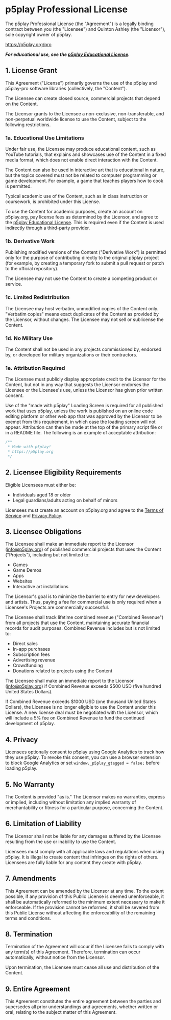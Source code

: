 # p5play Professional License

The p5play Professional License (the "Agreement") is a legally binding contract between you (the "Licensee") and Quinton Ashley (the "Licensor"), sole copyright owner of p5play.

https://p5play.org/pro

**_For educational use, see the [p5play Educational License](https://p5play.org/teach)._**

## 1. License Grant

This Agreement ("License") primarily governs the use of the p5play and p5play-pro software libraries (collectively, the "Content").

The Licensee can create closed source, commercial projects that depend on the Content.

The Licensor grants to the Licensee a non-exclusive, non-transferable, and non-perpetual worldwide license to use the Content, subject to the following restrictions.

### 1a. Educational Use Limitations

Under fair use, the Licensee may produce educational content, such as YouTube tutorials, that explains and showcases use of the Content in a fixed media format, which does not enable direct interaction with the Content.

The Content can also be used in interactive art that is educational in nature, but the topics covered must not be related to computer programming or game development. For example, a game that teaches players how to cook is permitted.

Typical academic use of the Content, such as in class instruction or coursework, is prohibited under this License.

To use the Content for academic purposes, create an account on p5play.org, pay license fees as determined by the Licensor, and agree to the [p5play Educational License](https://p5play.org/teach). This is required even if the Content is used indirectly through a third-party provider.

### 1b. Derivative Work

Publishing modified versions of the Content ("Derivative Work") is permitted only for the purpose of contributing directly to the original p5play project (for example, by creating a temporary fork to submit a pull request or patch to the official repository).

The Licensee may not use the Content to create a competing product or service.

### 1c. Limited Redistribution

The Licensee may host verbatim, unmodified copies of the Content only. "Verbatim copies" means exact duplicates of the Content as provided by the Licensor, without changes. The Licensee may not sell or sublicense the Content.

### 1d. No Military Use

The Content shall not be used in any projects commissioned by, endorsed by, or developed for military organizations or their contractors.

### 1e. Attribution Required

The Licensee must publicly display appropriate credit to the Licensor for the Content, but not in any way that suggests the Licensor endorses the Licensee or the Licensee's use, unless the Licensor has given prior written consent.

Use of the "made with p5play" Loading Screen is required for all published work that uses p5play, unless the work is published on an online code editing platform or other web app that was approved by the Licensor to be exempt from this requirement, in which case the loading screen will not appear. Attribution can then be made at the top of the primary script file or in a README file. The following is an example of acceptable attribution:

```js
/**
 * Made with p5play!
 * https://p5play.org
 */
```

## 2. Licensee Eligibility Requirements

Eligible Licensees must either be:

- Individuals aged 18 or older
- Legal guardians/adults acting on behalf of minors

Licensees must create an account on p5play.org and agree to the [Terms of Service](https://p5play.org/account/tos.md) and [Privacy Policy](https://p5play.org/account/privacy_policy.md).

## 3. Licensee Obligations

The Licensee shall make an immediate report to the Licensor (info@p5play.org) of published commercial projects that uses the Content ("Projects"), including but not limited to:

- Games
- Game Demos
- Apps
- Websites
- Interactive art installations

The Licensor's goal is to minimize the barrier to entry for new developers and artists. Thus, paying a fee for commercial use is only required when a Licensee's Projects are commercially successful.

The Licensee shall track lifetime combined revenue ("Combined Revenue") from all projects that use the Content, maintaining accurate financial records for audit purposes. Combined Revenue includes but is not limited to:

- Direct sales
- In-app purchases
- Subscription fees
- Advertising revenue
- Crowdfunding
- Donations related to projects using the Content

The Licensee shall make an immediate report to the Licensor (info@p5play.org) if Combined Revenue exceeds $500 USD (five hundred United States Dollars).

If Combined Revenue exceeds $1000 USD (one thousand United States Dollars), the Licensee is no longer eligible to use the Content under this License. A new license deal must be negotiated with the Licensor, which will include a 5% fee on Combined Revenue to fund the continued development of p5play.

## 4. Privacy

Licensees optionally consent to p5play using Google Analytics to track how they use p5play. To revoke this consent, you can use a browser extension to block Google Analytics or set `window._p5play_gtagged = false;` before loading p5play.

## 5. No Warranty

The Content is provided "as is." The Licensor makes no warranties, express or implied, including without limitation any implied warranty of merchantability or fitness for a particular purpose, concerning the Content.

## 6. Limitation of Liability

The Licensor shall not be liable for any damages suffered by the Licensee resulting from the use or inability to use the Content.

Licensees must comply with all applicable laws and regulations when using p5play. It is illegal to create content that infringes on the rights of others. Licensees are fully liable for any content they create with p5play.

## 7. Amendments

This Agreement can be amended by the Licensor at any time. To the extent possible, if any provision of this Public License is deemed unenforceable, it shall be automatically reformed to the minimum extent necessary to make it enforceable. If the provision cannot be reformed, it shall be severed from this Public License without affecting the enforceability of the remaining terms and conditions.

## 8. Termination

Termination of the Agreement will occur if the Licensee fails to comply with any term(s) of this Agreement. Therefore, termination can occur automatically, without notice from the Licensor.

Upon termination, the Licensee must cease all use and distribution of the Content.

## 9. Entire Agreement

This Agreement constitutes the entire agreement between the parties and supersedes all prior understandings and agreements, whether written or oral, relating to the subject matter of this Agreement.
